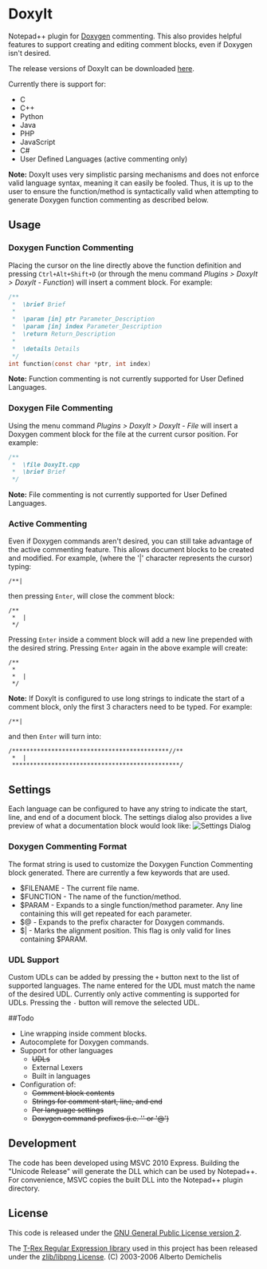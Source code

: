 # DoxyIt
Notepad++ plugin for [Doxygen](http://www.doxygen.org) commenting. This also provides helpful features to support creating and editing comment blocks, even if Doxygen isn't desired.

The release versions of DoxyIt can be downloaded [here](http://sourceforge.net/projects/doxyit/files/).

Currently there is support for:
- C
- C++
- Python
- Java
- PHP
- JavaScript
- C#
- User Defined Languages (active commenting only)

**Note:** DoxyIt uses very simplistic parsing mechanisms and does not enforce valid language syntax, meaning it can easily be fooled. Thus, it is up to the user to ensure the function/method is syntactically valid when attempting to generate Doxygen function commenting as described below.

## Usage
### Doxygen Function Commenting
Placing the cursor on the line directly above the function definition and pressing `Ctrl+Alt+Shift+D` (or through the menu command *Plugins > DoxyIt > DoxyIt - Function*) will insert a comment block. For example:

```c
/**
 *  \brief Brief
 *  
 *  \param [in] ptr Parameter_Description
 *  \param [in] index Parameter_Description
 *  \return Return_Description
 *  
 *  \details Details
 */
int function(const char *ptr, int index)
```
**Note:** Function commenting is not currently supported for User Defined Languages.

### Doxygen File Commenting
Using the menu command *Plugins > DoxyIt > DoxyIt - File* will insert a Doxygen comment block for the file at the current cursor position. For example:
```c
/**
 *  \file DoxyIt.cpp
 *  \brief Brief
 */
```
**Note:** File commenting is not currently supported for User Defined Languages.

### Active Commenting
Even if Doxygen commands aren't desired, you can still take advantage of the active commenting feature. This allows document blocks to be created and modified. For example, (where the '|' character represents the cursor) typing:
```
/**|
```
then pressing `Enter`, will close the comment block:
```
/**
 *  |
 */
```
Pressing `Enter` inside a comment block will add a new line prepended with the desired string. Pressing `Enter` again in the above example will create:
```
/**
 *  
 *  |
 */
```

**Note:** If DoxyIt is configured to use long strings to indicate the start of a comment block, only the first 3 characters need to be typed. For example:
```
/**|
```
and then `Enter` will turn into:
```
/********************************************//**
 *  |
 ***********************************************/
```

## Settings
Each language can be configured to have any string to indicate the start, line, and end of a document block. The settings dialog also provides a live preview of what a documentation block would look like:
![Settings Dialog](http://db.tt/h8wuSRRW)

### Doxygen Commenting Format
The format string is used to customize the Doxygen Function Commenting block generated. There are currently a few keywords that are used.
- $FILENAME - The current file name.
- $FUNCTION - The name of the function/method.
- $PARAM - Expands to a single function/method parameter. Any line containing this will get repeated for each parameter.
- $@ - Expands to the prefix character for Doxygen commands.
- $| - Marks the alignment position. This flag is only valid for lines containing $PARAM.

### UDL Support
Custom UDLs can be added by pressing the `+` button next to the list of supported languages. The name entered for the UDL must match the name of the desired UDL. Currently only active commenting is supported for UDLs. Pressing the `-` button will remove the selected UDL. 

##Todo
- Line wrapping inside comment blocks.
- Autocomplete for Doxygen commands.
- Support for other languages
    - ~~UDLs~~
	- External Lexers
	- Built in languages
- Configuration of:
    - ~~Comment block contents~~
    - ~~Strings for comment start, line, and end~~
    - ~~Per language settings~~
    - ~~Doxygen command prefixes (i.e. '\' or '@')~~

## Development
The code has been developed using MSVC 2010 Express. Building the "Unicode Release" will generate the DLL which can be used by Notepad++. For convenience, MSVC copies the built DLL into the Notepad++ plugin directory. 

## License
This code is released under the [GNU General Public License version 2](http://www.gnu.org/licenses/gpl-2.0.txt).

The [T-Rex Regular Expression library](http://tiny-rex.sourceforge.net/) used in this project has been released under the [zlib/libpng License](http://opensource.org/licenses/zlib-license.php). (C) 2003-2006 Alberto Demichelis
